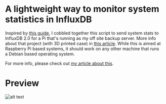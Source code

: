 # A lightweight way to monitor system statistics in InfluxDB

Inspired by [this guide](https://simonhearne.com/2020/pi-metrics-influx/), I cobbled together this script to send system stats to InfluxDB 2.0 for a Pi that's running as my off site backup server. More info about that project (with 3D printed case) in [this article](https://tristam.ie/2023/140/). While this is aimed at Raspberry Pi based systems, it should work on any other machine that runs a Debian based operating system.

For more info, please check out [my article about this](https://tristam.ie/2023/28/).

# Preview
![alt text](https://i.imgur.com/V0Qfcrn.jpeg)
